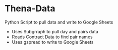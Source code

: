# Thena-Data
Python Script to pull data and write to Google Sheets
- Uses Subgrraph to pull day and pairs data
- Reads Contract Data to find pair names
- Uses gspread to write to Google Sheets
